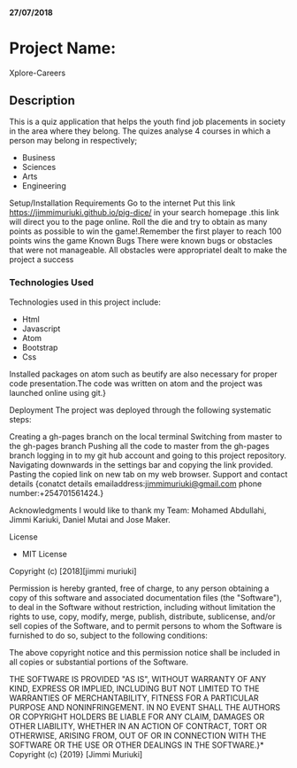 
#### 27/07/2018

# Project Name:
Xplore-Careers

## Description
This is a quiz application that helps the youth find job placements in society in the area where they belong. The quizes analyse 4 courses in which a person may belong in respectively;

* Business
* Sciences
* Arts
* Engineering

Setup/Installation Requirements
Go to the internet
Put this link https://jimmimuriuki.github.io/pig-dice/ in your search homepage .this link will direct you to the page online.
Roll the die and try to obtain as many points as possible to win the game!.Remember the first player to reach 100 points wins the game
Known Bugs
There were known bugs or obstacles that were not manageable. All obstacles were appropriatel dealt to make the project a success

### Technologies Used
Technologies used in this project include:
* Html
* Javascript
* Atom
* Bootstrap
* Css

Installed packages on atom such as beutify are also necessary for proper code presentation.The code was written on atom and the project was launched online using git.}

Deployment
The project was deployed through the following systematic steps:

Creating a gh-pages branch on the local terminal
Switching from master to the gh-pages branch
Pushing all the code to master from the gh-pages branch
logging in to my git hub account and going to this project repository.
Navigating downwards in the settings bar and copying the link provided.
Pasting the copied link on new tab on my web browser.
Support and contact details
{conatct details emailaddress:jimmimuriuki@gmail.com phone number:+254701561424.}

Acknowledgments
I would like to thank my Team: Mohamed Abdullahi, Jimmi Kariuki, Daniel Mutai and Jose Maker.

License
* MIT License

Copyright (c) [2018][jimmi muriuki]

Permission is hereby granted, free of charge, to any person obtaining a copy of this software and associated documentation files (the "Software"), to deal in the Software without restriction, including without limitation the rights to use, copy, modify, merge, publish, distribute, sublicense, and/or sell copies of the Software, and to permit persons to whom the Software is furnished to do so, subject to the following conditions:

The above copyright notice and this permission notice shall be included in all copies or substantial portions of the Software.

THE SOFTWARE IS PROVIDED "AS IS", WITHOUT WARRANTY OF ANY KIND, EXPRESS OR IMPLIED, INCLUDING BUT NOT LIMITED TO THE WARRANTIES OF MERCHANTABILITY, FITNESS FOR A PARTICULAR PURPOSE AND NONINFRINGEMENT. IN NO EVENT SHALL THE AUTHORS OR COPYRIGHT HOLDERS BE LIABLE FOR ANY CLAIM, DAMAGES OR OTHER LIABILITY, WHETHER IN AN ACTION OF CONTRACT, TORT OR OTHERWISE, ARISING FROM, OUT OF OR IN CONNECTION WITH THE SOFTWARE OR THE USE OR OTHER DEALINGS IN THE SOFTWARE.}* Copyright (c) {2019} [Jimmi Muriuki]
